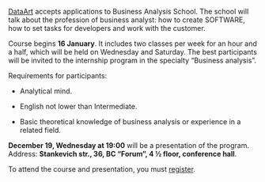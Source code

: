 [DataArt](https://vk.com/dataart) accepts applications to Business Analysis School. The school will talk about the profession of business analyst: how to create SOFTWARE, how to set tasks for developers and work with the customer.

Course begins **16 January**. It includes two classes per week for an hour and a half, which will be held on Wednesday and Saturday. The best participants will be invited to the internship program in the specialty “Business analysis”.

Requirements for participants:

*   Analytical mind.
    
*   English not lower than Intermediate.
    
*   Basic theoretical knowledge of business analysis or experience in a related field.
    

**December 19, Wednesday at 19:00** will be a presentation of the program. Address: **Stankevich str., 36, BC “Forum”, 4 ½ floor, conference hall**.

To attend the course and presentation, you must [register](https://vk.cc/8KJGku).
